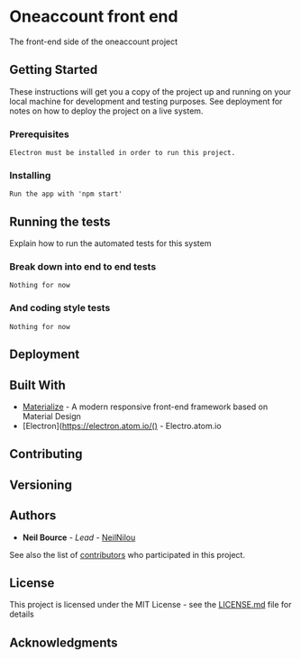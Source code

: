 # Oneaccount front end

The front-end side of the oneaccount project

## Getting Started

These instructions will get you a copy of the project up and running on your local machine for development and testing purposes. See deployment for notes on how to deploy the project on a live system.

### Prerequisites

```
Electron must be installed in order to run this project.
```

### Installing

```
Run the app with 'npm start'
```

## Running the tests

Explain how to run the automated tests for this system

### Break down into end to end tests

```
Nothing for now
```

### And coding style tests

```
Nothing for now
```

## Deployment

## Built With

* [Materialize](http://materializecss.com/) - A modern responsive front-end framework based on Material Design
* [Electron](https://electron.atom.io/() - Electro.atom.io

## Contributing

## Versioning

## Authors

* **Neil Bource** - *Lead* - [NeilNilou](https://github.com/NeilNilou)

See also the list of [contributors](https://github.com/your/project/contributors) who participated in this project.

## License

This project is licensed under the MIT License - see the [LICENSE.md](LICENSE.md) file for details

## Acknowledgments
